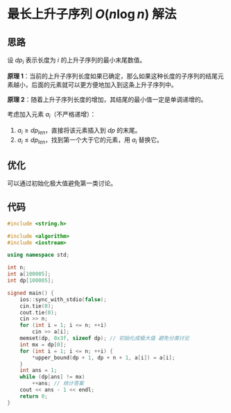 # 最长上升子序列 $O(n\log n)$ 解法

## 思路

设 $dp_i$ 表示长度为 $i$ 的上升子序列的最小末尾数值。

**原理 1**：当前的上升子序列长度如果已确定，那么如果这种长度的子序列的结尾元素越小，后面的元素就可以更方便地加入到这条上升子序列中。

**原理 2**：随着上升子序列长度的增加，其结尾的最小值一定是单调递增的。

考虑加入元素 $a_i$（不严格递增）：

1. $a_i\ge dp_{len}$，直接将该元素插入到 $dp$ 的末尾。
2. $a_i\le dp_{len}$，找到第一个大于它的元素，用 $a_i$ 替换它。

## 优化

可以通过初始化极大值避免第一类讨论。

## 代码

```cpp
#include <string.h>

#include <algorithm>
#include <iostream>

using namespace std;

int n;
int a[100005];
int dp[100005];

signed main() {
    ios::sync_with_stdio(false);
    cin.tie(0);
    cout.tie(0);
    cin >> n;
    for (int i = 1; i <= n; ++i)
        cin >> a[i];
    memset(dp, 0x3f, sizeof dp); // 初始化成极大值 避免分类讨论
    int mx = dp[0];
    for (int i = 1; i <= n; ++i) {
        *upper_bound(dp + 1, dp + n + 1, a[i]) = a[i];
    }
    int ans = 1;
    while (dp[ans] != mx)
        ++ans; // 统计答案
    cout << ans - 1 << endl;
    return 0;
}
```
